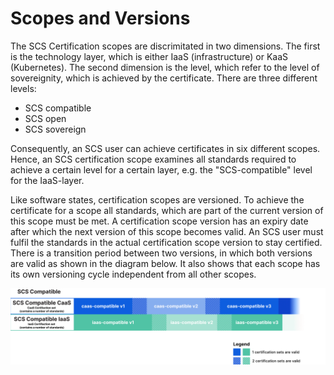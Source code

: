 # Scopes and Versions

The SCS Certification scopes are discrimitated in two dimensions. The first is the technology layer, which is either IaaS (infrastructure) or KaaS (Kubernetes). The second dimension is the level, which refer to the level of sovereignity, which is achieved by the certificate. There are three different levels:

- SCS compatible
- SCS open
- SCS sovereign

Consequently, an SCS user can achieve certificates in six different scopes.
Hence, an SCS certification scope examines all standards required to achieve a certain level for a certain layer, e.g. the "SCS-compatible" level for the IaaS-layer.

Like software states, certification scopes are versioned. To achieve the certificate for a scope all standards, which are part of the current version of this scope must be met. A certification scope version has an expiry date after which the next version of this scope becomes valid. An SCS user must fulfil the standards in the actual certification scope version to stay certified. There is a transition period between two versions, in which both versions are valid as shown in the diagram below. It also shows that each scope has its own versioning cycle independent from all other scopes.

![Alt text](image.png)
